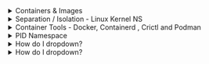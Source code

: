 

<details>
<summary>Containers & Images</summary>
<br>
  
   - Container n Image
  
  ![image](https://user-images.githubusercontent.com/75510135/155883218-7b48ad68-14b9-4d72-a958-a85642d0417b.png)


  - Container
  
  ![image](https://user-images.githubusercontent.com/75510135/155883264-6585fda4-7417-4c46-9d15-4d63ae2f2824.png)

  ![image](https://user-images.githubusercontent.com/75510135/155883372-498a2615-21e3-490a-828d-3ade605967f9.png)

  ![image](https://user-images.githubusercontent.com/75510135/155883456-7d33c891-ce1c-45b2-8545-84c4b1e90823.png)

  ![image](https://user-images.githubusercontent.com/75510135/155883544-61db9aae-3579-4eae-b9e3-c4e3a3ba68aa.png)

  - Docker Vs VM
  
  ![image](https://user-images.githubusercontent.com/75510135/155883607-8b42e8da-eeb9-4ad3-9a50-a6def375f250.png)

  

</details>


<details>
<summary>Separation / Isolation - Linux Kernel NS</summary>
<br>

  - Linux Kernel NS
  
  ![image](https://user-images.githubusercontent.com/75510135/155883676-bc1bd848-d1ce-4bd9-8cab-b252dd4f5e9b.png)

  ![image](https://user-images.githubusercontent.com/75510135/155883713-53a49e02-1e85-4ba0-803f-b10d94b8a888.png)

  ![image](https://user-images.githubusercontent.com/75510135/155883693-2a85e3fc-d571-452f-a37f-2af0308eceb2.png)

  ![image](https://user-images.githubusercontent.com/75510135/155883702-43c9771a-d6bd-49b6-8edb-01e1cbedd3cf.png)

  - Container Isolation
  
  ![image](https://user-images.githubusercontent.com/75510135/155883783-072933fe-cdae-4853-b8b4-e24ca3a1b29f.png)

  
</details>


<details>
<summary>Container Tools - Docker, Containerd , Crictl and Podman</summary>
<br>

  ![image](https://user-images.githubusercontent.com/75510135/155883895-67491109-b91d-4d99-a2c2-17fe6f62afea.png)

  - Docker
  
  ```
    # Create a Dockerfile
      FROM bash
      CMD ["ping","google.com"]

      # build the docker image
      docker build -t simple .

      # list the image
      docker image ls | grep simple

      # run container 
      docker run simple
  ```
  
  - PODMAN # replace docker with podman
  
  ```

    podman build -t simple .

    podman image ls 

    podman run simple

  ```
  
  - CRICTL
  
  ```
      # list the containers
    crictl ps

    # crictl config sneak-peak
    cat /etc/crictl.yaml
  
  ```
  
  <img width="698" alt="image" src="https://user-images.githubusercontent.com/75510135/155884733-de3ecded-4e04-4b38-950a-085bb4ebad5e.png">
  
  <img width="663" alt="image" src="https://user-images.githubusercontent.com/75510135/155884799-37d89934-3064-4d95-9a8c-ccc64a32d60c.png">

  <img width="700" alt="image" src="https://user-images.githubusercontent.com/75510135/155884878-b6086db5-8393-4caa-8416-f73764cc3c2d.png">


</details>


<details>
<summary>PID Namespace</summary>
<br>

  
  
</details>



<details>
<summary>How do I dropdown?</summary>
<br>
This is how you dropdown.
</details>




<details>
<summary>How do I dropdown?</summary>
<br>
This is how you dropdown.
</details>

